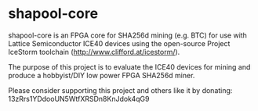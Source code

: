# shapool-core

shapool-core is an FPGA core for SHA256d mining (e.g. BTC) for use with
Lattice Semiconductor ICE40 devices using the open-source Project IceStorm
toolchain (http://www.clifford.at/icestorm/).

The purpose of this project is to evaluate the ICE40 devices for mining and
produce a hobbyist/DIY low power FPGA SHA256d miner.

Please consider supporting this project and others like it by donating:
13zRrs1YDdooUN5WtfXRSDn8KnJdok4qG9
